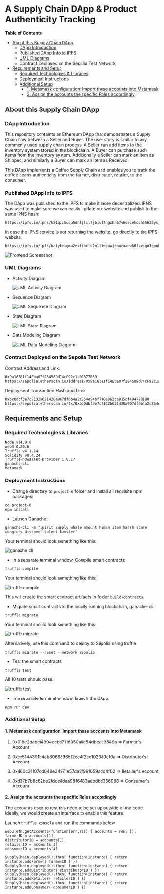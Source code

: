 # A Supply Chain DApp & Product Authenticity Tracking

**Table of Contents**

- [About this Supply Chain DApp](#about-this-supply-chain-dapp)
  - [DApp Introduction](#dapp-introduction)
  - [Published DApp Info to IPFS](#published-dapp-info-to-ipfs)
  - [UML Diagrams](#uml-diagrams)
  - [Contract Deployed on the Sepolia Test Network](#contract-deployed-on-the-sepolia-test-network)
- [Requirements and Setup](#requirements-and-setup)
  - [Required Technologies & Libraries](#required-technologies-libraries)
  - [Deployment Instructions](#deployment-instructions)
  - [Additional Setup](#additional-setup)
    - [1. Metamask configuration: Import these accounts into Metamask](#1-metamask-configuration-import-these-accounts-into-metamask)
    - [2. Assign the accounts the specific Roles accordingly](#2-assign-the-accounts-the-specific-roles-accordingly)

<!-- TOC end -->

<!-- TOC --><a name="about-this-supply-chain-dapp"></a>

## About this Supply Chain DApp

<!-- TOC --><a name="dapp-introduction"></a>

### DApp Introduction

This repository containts an Ethereum DApp that demonstrates a Supply Chain flow between a Seller and Buyer. The user story is similar to any commonly used supply chain process. A Seller can add items to the inventory system stored in the blockchain. A Buyer can purchase such items from the inventory system. Additionally a Seller can mark an item as Shipped, and similarly a Buyer can mark an item as Received.

This DApp implements a Coffee Supply Chain and enables you to track the coffee beans authenticity from the farmer, distributor, retailer, to the consumer.

<!-- TOC --><a name="published-dapp-info-to-ipfs"></a>

### Published DApp Info to IPFS

The DApp was published to the IPFS to make it more decentralized. IPNS was used to make sure we can easily update our website and publish to the same IPNS hash:

```
https://ipfs.io/ipns/k51qzi5uqu5dhljlil7jbivd7ngxhh67v6sscekdch6h626ysj5dy2xtusxmif
```

In case the IPNS service is not returning the website, go directly to the IPFS website:

```
https://ipfs.io/ipfs/bafybeigmu2extibclb2mll5oguwjsnucuaewk6fcvsgn3gpnkunchkedji
```

![Frontend Screenshot](/images/dapp-frontend.png)

<!-- TOC --><a name="uml-diagrams"></a>

### UML Diagrams

- Activity Diagram

  ![UML Activity Diagram](/diagrams/supply-chain-uml-activity-diagram.png)

- Sequence Diagram

  ![UML Sequence Diagram](/diagrams/supply-chain-uml-sequence-diagram.png)

- State Diagram

  ![UML State Diagram](/diagrams/supply-chain-uml-state-diagram.png)

- Data Modeling Diagram

  ![UML Data Modeling Diagram](/diagrams/supply-chain-uml-data-modeling-diagram.png)

<!-- TOC --><a name="contract-deployed-on-the-sepolia-test-network"></a>

### Contract Deployed on the Sepolia Test Network

Contract Address and Link:

```
0x9a16381f14Eba07f284589d74cF92c1a02877B59
https://sepolia.etherscan.io/address/0x9a16381f14Eba07f284589d74cF92c1a02877B59
```

Deployment Transaction Hash and Link:

```
0xbc0dbf3e7c2132b621428a907df6b4a2c854e94bf790e962ce915cf494778100
https://sepolia.etherscan.io/tx/0xbc0dbf3e7c2132b621428a907df6b4a2c854e94bf790e962ce915cf494778100
```

<!-- TOC --><a name="requirements-and-setup"></a>

## Requirements and Setup

<!-- TOC --><a name="required-technologies-libraries"></a>

### Required Technologies & Libraries

```
Node v14.9.0
web3 0.20.6
Truffle v4.1.14
Solidity v0.4.24
Truffle-hdwallet-provider 1.0.17
ganache-cli
Metamask
```

<!-- TOC --><a name="deployment-instructions"></a>

### Deployment Instructions

- Change directory to `project-6` folder and install all requisite npm packages:

```
cd project-6
npm install
```

- Launch Ganache:

```
ganache-cli -m "spirit supply whale amount human item harsh scare congress discover talent hamster"
```

Your terminal should look something like this:

![ganache cli](images/ganache-cli.png)

- In a separate terminal window, Compile smart contracts:

```
truffle compile
```

Your terminal should look something like this:

![truffle compile](images/truffle_compile.png)

This will create the smart contract artifacts in folder `build\contracts`.

- Migrate smart contracts to the locally running blockchain, ganache-cli:

```
truffle migrate
```

Your terminal should look something like this:

![truffle migrate](images/truffle_migrate.png)

Alternatively, use this command to deploy to Sepolia using truffle

```
truffle migrate --reset --network sepolia
```

- Test the smart contracts:

```
truffle test
```

All 10 tests should pass.

![truffle test](images/truffle_test.png)

- In a separate terminal window, launch the DApp:

```
npm run dev
```

<!-- TOC --><a name="additional-setup"></a>

### Additional Setup

<!-- TOC --><a name="1-metamask-configuration-import-these-accounts-into-metamask"></a>

#### 1. Metamask configuration: Import these accounts into Metamask

1. 0x018c2dabef4904ecbd7118350a0c54dbeae3549a => Farmer's Account

2. 0xce5144391b4ab80668965f2cc4f2cc102380ef0a => Distributor's Account

3. 0x460c31107dd048e34971e57da2f99f659add4f02 => Retailer's Account

4. 0xd37b7b8c62be2fdde8daa9816483aebdbd356088 => Consumer's Account

<!-- TOC --><a name="2-assign-the-accounts-the-specific-roles-accordingly"></a>

#### 2. Assign the accounts the specific Roles accordingly

The accounts used to test this need to be set up outside of the code. Ideally, we would create an interface to enable this feature.

Launch `truffle console` and run the commands below

```
web3.eth.getAccounts(function(err,res) { accounts = res; });
farmerID = accounts[1]
distributorID = accounts[2]
retailerID = accounts[3]
consumerID = accounts[4]

SupplyChain.deployed().then( function(instance) { return instance.addFarmer( farmerID ) })
SupplyChain.deployed().then( function(instance) { return instance.addDistributor( distributorID ) })
SupplyChain.deployed().then( function(instance) { return instance.addRetailer( retailerID ) })
SupplyChain.deployed().then( function(instance) { return instance.addConsumer( consumerID ) })
```
